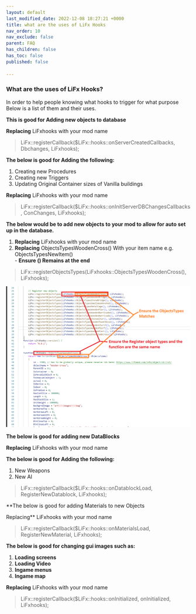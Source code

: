 ```yaml
---
layout: default
last_modified_date: 2022-12-08 18:27:21 +0000
title: what are the uses of LiFx Hooks
nav_order: 10
nav_exclude: false
parent: FAQ
has_children: false
has_toc: false
published: false

---
```

### What are the uses of LiFx Hooks?

In order to help people knowing what hooks to trigger for what purpose   
Below is a list of them and their uses.

**This is good for Adding new objects to database**

**Replacing** LiFxhooks with your mod name

> LiFx::registerCallback($LiFx::hooks::onServerCreatedCallbacks, Dbchanges, LiFxhooks);

**The below is good for Adding the following:**

1. Creating new Procedures
2. Creating new Triggers
3. Updating Original Container sizes of Vanilla buildings

**Replacing** LiFxhooks with your mod name

> LiFx::registerCallback($LiFx::hooks::onInitServerDBChangesCallbacks, ConChanges, LiFxhooks);

**The below would be to add new objects to your mod to allow for auto set up in the database.**

1. **Replacing** LiFxhooks with your mod name
2. **Replacing** ObjectsTypesWoodenCross() With your item name e.g. ObjectsTypesNewItem()   
   \- **Ensure () Remains at the end**

> LiFx::registerObjectsTypes(LiFxhooks::ObjectsTypesWoodenCross(), LiFxhooks);

![](/uploads/lifxhooksobjecttypes.png)

**The below is good for adding new DataBlocks**

**Replacing** LiFxhooks with your mod name

**The below is good for Adding the following:**

1. New Weapons
2. New AI 

> LiFx::registerCallback($LiFx::hooks::onDatablockLoad, RegisterNewDatablock, LiFxhooks);

**The below is good for adding Materials to new Objects  
  
Replacing** LiFxhooks with your mod name

> LiFx::registerCallback($LiFx::hooks::onMaterialsLoad, RegisterNewMaterial, LiFxhooks);

**The below is good for changing gui images such as:**

1. **Loading screens**
2. **Loading Video**
3. **Ingame menus**
4. **Ingame map**

**Replacing** LiFxhooks with your mod name

> LiFx::registerCallback($LiFx::hooks::onInitialized, onInitialized, LiFxhooks);